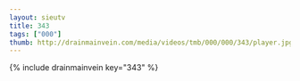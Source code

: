 ```yaml
--- 
layout: sieutv
title: 343
tags: ["000"]
thumb: http://drainmainvein.com/media/videos/tmb/000/000/343/player.jpg
---
```

{% include drainmainvein key="343" %} 
